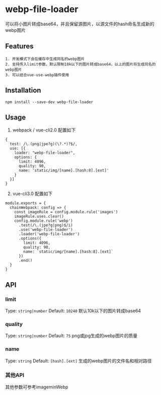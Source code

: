 # webp-file-loader
可以将小图片转成base64，并且保留源图片，以源文件的hash命名生成新的webp图片
## Features
	1. 开发模式下会在缓存中生成同名的webp图片
	2. 支持传入limit参数，默认限制10k以下的图片转成base64，以上的图片将生成同名的webp图片
	3. 可以结合vue-use-webp插件使用
## Installation
```
npm install --save-dev webp-file-loader
```
## Usage
1. webpack / vue-cli2.0 配置如下
```
{
  test: /\.(png|jpe?g)(\?.*)?$/,
  use: [{
    loader: "webp-file-loader",
    options: {
      limit: 4096,
      quality: 90,
      name: 'static/img/[name].[hash:8].[ext]'
    }
  }]
}
```
2. vue-cli3.0 配置如下
```
module.exports = {
  chainWebpack: config => {
    const imageRule = config.module.rule('images')
    imageRule.uses.clear()
    config.module.rule('webp')
      .test(/\.(jpe?g|png)$/i)
      .use('webp-file-loader')
      .loader('webp-file-loader')
      .options({
        limit: 4096,
        quality: 90,
        name: `static/img/[name].[hash:8].[ext]`
      })
      .end()
  }
}
```
## API
### limit
Type: `string|number`
Default: `10240`
默认10k以下的图片转成base64
### quality
Type: `string|number`
Default: `75`
png或jpg生成的webp图片的质量
### name
Type: `string`
Default: `[hash].[ext]`
生成的webp图片的文件名和相对路径
### 其他API
其他参数可参考imageminWebp
